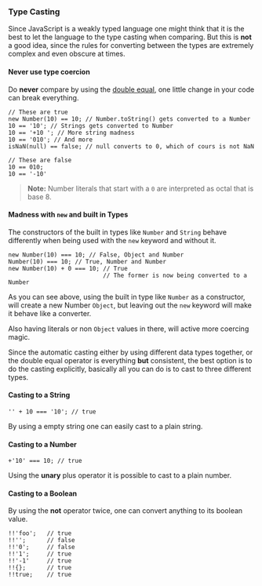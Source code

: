 ### Type Casting

Since JavaScript is a weakly typed language one might think that it is the best
to let the language to the type casting when comparing. But this is **not** a good
idea, since the rules for converting between the types are extremely complex and
even obscure at times.

#### Never use type coercion

Do **never** compare by using the [double equal](#equality), one little change
in your code can break everything.

    // These are true
    new Number(10) == 10; // Number.toString() gets converted to a Number
    10 == '10'; // Strings gets converted to Number
    10 == '+10 '; // More string madness
    10 == '010'; // And more 
    isNaN(null) == false; // null converts to 0, which of cours is not NaN
    
    // These are false
    10 == 010;
    10 == '-10'

> **Note:** Number literals that start with a `0` are interpreted as octal that
> is base 8. 

#### Madness with `new` and built in Types

The constructors of the built in types like `Number` and `String` behave
differently when being used with the `new` keyword and without it.

    new Number(10) === 10; // False, Object and Number
    Number(10) === 10; // True, Number and Number
    new Number(10) + 0 === 10; // True
                               // The former is now being converted to a Number

As you can see above, using the built in type like `Number` as a constructor,
will create a new Number `Object`, but leaving out the `new` keyword will make
it behave like a converter.

Also having literals or non `Object` values in there, will active more coercing
magic.

Since the automatic casting either by using different data types together, or the
double equal operator is everything **but** consistent, the best option is to do
the casting explicitly, basically all you can do is to cast to three different
types.

#### Casting to a String

    '' + 10 === '10'; // true

By using a empty string one can easily cast to a plain string.

#### Casting to a Number

    +'10' === 10; // true

Using the **unary** plus operator it is possible to cast to a plain number.

#### Casting to a Boolean

By using the **not** operator twice, one can convert anything to its boolean
value. 

    !!'foo';   // true
    !!'';      // false
    !!'0';     // false
    !!'1';     // true
    !!'-1'     // true
    !!{};      // true
    !!true;    // true

